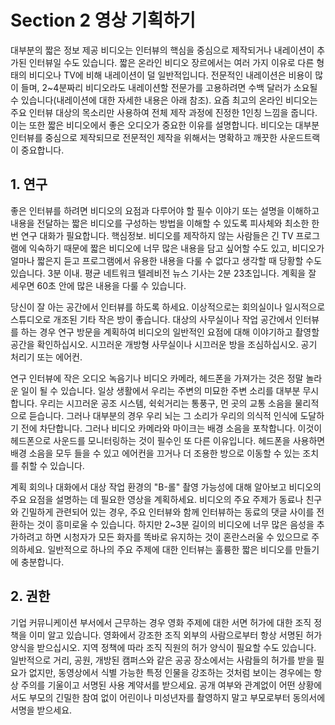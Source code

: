 # Section 2 영상 기획하기

대부분의 짧은 정보 제공 비디오는 인터뷰의 핵심을 중심으로 제작되거나 내레이션이 추가된 인터뷰일 수도 있습니다. 짧은 온라인 비디오 장르에서는 여러 가지 이유로 다른 형태의 비디오나 TV에 비해 내레이션이 덜 일반적입니다. 전문적인 내레이션은 비용이 많이 들며, 2~4분짜리 비디오라도 내레이션할 전문가를 고용하려면 수백 달러가 소요될 수 있습니다(내레이션에 대한 자세한 내용은 아래 참조). 요즘 최고의 온라인 비디오는 주요 인터뷰 대상의 목소리만 사용하여 전체 제작 과정에 진정한 1인칭 느낌을 줍니다. 이는 또한 짧은 비디오에서 좋은 오디오가 중요한 이유를 설명합니다. 비디오는 대부분 인터뷰를 중심으로 제작되므로 전문적인 제작을 위해서는 명확하고 깨끗한 사운드트랙이 중요합니다.

## 1. 연구

좋은 인터뷰를 하려면 비디오의 요점과 다루어야 할 필수 이야기 또는 설명을 이해하고 내용을 전달하는 짧은 비디오를 구성하는 방법을 이해할 수 있도록 피사체와 최소한 한 번 연구 대화가 필요합니다. 핵심정보. 비디오를 제작하지 않는 사람들은 긴 TV 프로그램에 익숙하기 때문에 짧은 비디오에 너무 많은 내용을 담고 싶어할 수도 있고, 비디오가 얼마나 짧은지 듣고 프로그램에서 유용한 내용을 다룰 수 없다고 생각할 때 당황할 수도 있습니다. 3분 이내. 평균 네트워크 텔레비전 뉴스 기사는 2분 23초입니다. 계획을 잘 세우면 60초 안에 많은 내용을 다룰 수 있습니다.

당신이 잘 아는 공간에서 인터뷰를 하도록 하세요. 이상적으로는 회의실이나 일시적으로 스튜디오로 개조된 기타 작은 방이 좋습니다. 대상의 사무실이나 작업 공간에서 인터뷰를 하는 경우 연구 방문을 계획하여 비디오의 일반적인 요점에 대해 이야기하고 촬영할 공간을 확인하십시오. 시끄러운 개방형 사무실이나 시끄러운 방을 조심하십시오. 공기 처리기 또는 에어컨.

연구 인터뷰에 작은 오디오 녹음기나 비디오 카메라, 헤드폰을 가져가는 것은 정말 놀라운 일이 될 수 있습니다. 일상 생활에서 우리는 주변의 미묘한 주변 소리를 대부분 무시합니다. 우리는 시끄러운 공조 시스템, 쉭쉭거리는 통풍구, 먼 곳의 교통 소음을 물리적으로 듣습니다. 그러나 대부분의 경우 우리 뇌는 그 소리가 우리의 의식적 인식에 도달하기 전에 차단합니다. 그러나 비디오 카메라와 마이크는 배경 소음을 포착합니다. 이것이 헤드폰으로 사운드를 모니터링하는 것이 필수인 또 다른 이유입니다. 헤드폰을 사용하면 배경 소음을 모두 들을 수 있고 에어컨을 끄거나 더 조용한 방으로 이동할 수 있는 조치를 취할 수 있습니다.

계획 회의나 대화에서 대상 작업 환경의 "B-롤" 촬영 가능성에 대해 알아보고 비디오의 주요 요점을 설명하는 데 필요한 영상을 계획하세요. 비디오의 주요 주제가 동료나 친구와 긴밀하게 관련되어 있는 경우, 주요 인터뷰와 함께 인터뷰하는 동료의 댓글 사이를 전환하는 것이 흥미로울 수 있습니다. 하지만 2~3분 길이의 비디오에 너무 많은 음성을 추가하려고 하면 시청자가 모든 화자를 똑바로 유지하는 것이 혼란스러울 수 있으므로 주의하세요. 일반적으로 하나의 주요 주제에 대한 인터뷰는 훌륭한 짧은 비디오를 만들기에 충분합니다.

## 2. 권한

기업 커뮤니케이션 부서에서 근무하는 경우 영화 주제에 대한 서면 허가에 대한 조직 정책을 이미 알고 있습니다. 영화에서 강조한 조직 외부의 사람으로부터 항상 서명된 허가 양식을 받으십시오. 지역 정책에 따라 조직 직원의 허가 양식이 필요할 수도 있습니다. 일반적으로 거리, 공원, 개방된 캠퍼스와 같은 공공 장소에서는 사람들의 허가를 받을 필요가 없지만, 동영상에서 식별 가능한 특정 인물을 강조하는 것처럼 보이는 경우에는 항상 주의를 기울이고 서명된 사용 계약서를 받으세요. 공개 여부와 관계없이 어떤 상황에서도 부모의 긴밀한 참여 없이 어린이나 미성년자를 촬영하지 말고 부모로부터 동의서에 서명을 받으세요.
